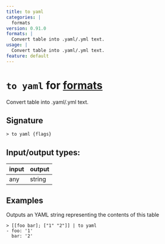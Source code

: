 ```yaml
---
title: to yaml
categories: |
  formats
version: 0.91.0
formats: |
  Convert table into .yaml/.yml text.
usage: |
  Convert table into .yaml/.yml text.
feature: default
---
```

<!-- This file is automatically generated. Please edit the command in https://github.com/nushell/nushell instead. -->

# `to yaml` for [formats](/commands/categories/formats.md)

<div class='command-title'>Convert table into .yaml&#x2f;.yml text.</div>

## Signature

```> to yaml {flags} ```


## Input/output types:

| input | output |
| ----- | ------ |
| any   | string |

## Examples

Outputs an YAML string representing the contents of this table
```nu
> [[foo bar]; ["1" "2"]] | to yaml
- foo: '1'
  bar: '2'

```
